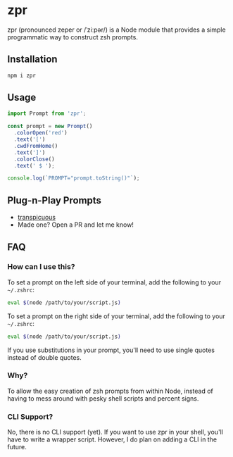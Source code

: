 # zpr

zpr (pronounced zeper or /ˈziːpər/) is a Node module that provides a simple programmatic way to construct zsh prompts.

## Installation

```bash
npm i zpr
```

## Usage

```js
import Prompt from 'zpr';

const prompt = new Prompt()
  .colorOpen('red')
  .text('[')
  .cwdFromHome()
  .text(']')
  .colorClose()
  .text(' $ ');

console.log(`PROMPT="prompt.toString()"`);
```

## Plug-n-Play Prompts

- [transpicuous](https://www.npmjs.com/package/transpicuous)
- Made one? Open a PR and let me know!

## FAQ

### How can I use this?

To set a prompt on the left side of your terminal, add the following to your `~/.zshrc`:

```bash
eval $(node /path/to/your/script.js)
```

To set a prompt on the right side of your terminal, add the following to your `~/.zshrc`:

```bash
eval $(node /path/to/your/script.js)
```

If you use substitutions in your prompt, you'll need to use single quotes instead of double quotes.

### Why?

To allow the easy creation of zsh prompts from within Node, instead of having to mess around with pesky shell scripts and percent signs.

### CLI Support?

No, there is no CLI support (yet). If you want to use zpr in your shell, you'll have to write a wrapper script. However, I do plan on adding a CLI in the future.
